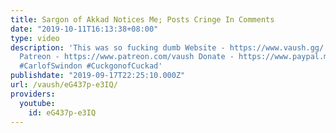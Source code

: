 ```yaml
---
title: Sargon of Akkad Notices Me; Posts Cringe In Comments
date: "2019-10-11T16:13:38+08:00"
type: video
description: 'This was so fucking dumb Website - https://www.vaush.gg/ Twitter - https://twitter.com/VaushV
  Patreon - https://www.patreon.com/vaush Donate - https://www.paypal.me/vaush #SargonofAkkad
  #CarlofSwindon #CuckgonofCuckad'
publishdate: "2019-09-17T22:25:10.000Z"
url: /vaush/eG437p-e3IQ/
providers:
  youtube:
    id: eG437p-e3IQ
---
```

